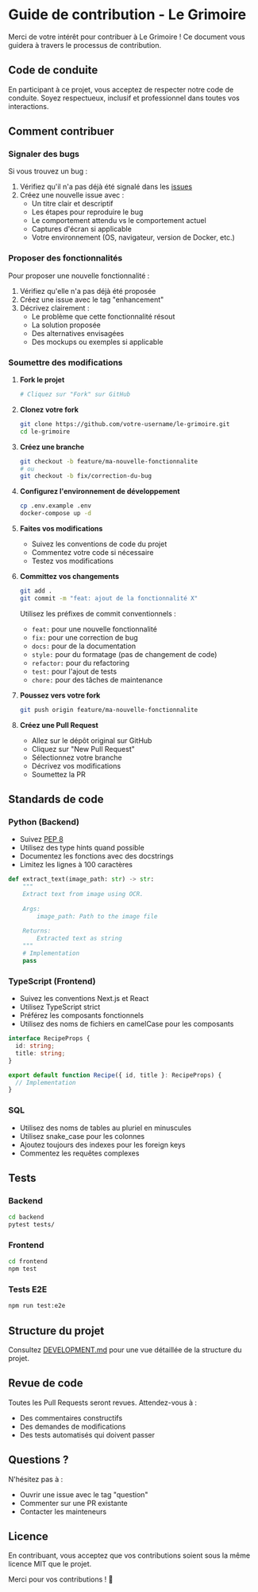 # Guide de contribution - Le Grimoire

Merci de votre intérêt pour contribuer à Le Grimoire ! Ce document vous guidera à travers le processus de contribution.

## Code de conduite

En participant à ce projet, vous acceptez de respecter notre code de conduite. Soyez respectueux, inclusif et professionnel dans toutes vos interactions.

## Comment contribuer

### Signaler des bugs

Si vous trouvez un bug :

1. Vérifiez qu'il n'a pas déjà été signalé dans les [issues](https://github.com/sparck75/le-grimoire/issues)
2. Créez une nouvelle issue avec :
   - Un titre clair et descriptif
   - Les étapes pour reproduire le bug
   - Le comportement attendu vs le comportement actuel
   - Captures d'écran si applicable
   - Votre environnement (OS, navigateur, version de Docker, etc.)

### Proposer des fonctionnalités

Pour proposer une nouvelle fonctionnalité :

1. Vérifiez qu'elle n'a pas déjà été proposée
2. Créez une issue avec le tag "enhancement"
3. Décrivez clairement :
   - Le problème que cette fonctionnalité résout
   - La solution proposée
   - Des alternatives envisagées
   - Des mockups ou exemples si applicable

### Soumettre des modifications

1. **Fork le projet**
   ```bash
   # Cliquez sur "Fork" sur GitHub
   ```

2. **Clonez votre fork**
   ```bash
   git clone https://github.com/votre-username/le-grimoire.git
   cd le-grimoire
   ```

3. **Créez une branche**
   ```bash
   git checkout -b feature/ma-nouvelle-fonctionnalite
   # ou
   git checkout -b fix/correction-du-bug
   ```

4. **Configurez l'environnement de développement**
   ```bash
   cp .env.example .env
   docker-compose up -d
   ```

5. **Faites vos modifications**
   - Suivez les conventions de code du projet
   - Commentez votre code si nécessaire
   - Testez vos modifications

6. **Committez vos changements**
   ```bash
   git add .
   git commit -m "feat: ajout de la fonctionnalité X"
   ```

   Utilisez les préfixes de commit conventionnels :
   - `feat:` pour une nouvelle fonctionnalité
   - `fix:` pour une correction de bug
   - `docs:` pour de la documentation
   - `style:` pour du formatage (pas de changement de code)
   - `refactor:` pour du refactoring
   - `test:` pour l'ajout de tests
   - `chore:` pour des tâches de maintenance

7. **Poussez vers votre fork**
   ```bash
   git push origin feature/ma-nouvelle-fonctionnalite
   ```

8. **Créez une Pull Request**
   - Allez sur le dépôt original sur GitHub
   - Cliquez sur "New Pull Request"
   - Sélectionnez votre branche
   - Décrivez vos modifications
   - Soumettez la PR

## Standards de code

### Python (Backend)

- Suivez [PEP 8](https://www.python.org/dev/peps/pep-0008/)
- Utilisez des type hints quand possible
- Documentez les fonctions avec des docstrings
- Limitez les lignes à 100 caractères

```python
def extract_text(image_path: str) -> str:
    """
    Extract text from image using OCR.
    
    Args:
        image_path: Path to the image file
        
    Returns:
        Extracted text as string
    """
    # Implementation
    pass
```

### TypeScript (Frontend)

- Suivez les conventions Next.js et React
- Utilisez TypeScript strict
- Préférez les composants fonctionnels
- Utilisez des noms de fichiers en camelCase pour les composants

```typescript
interface RecipeProps {
  id: string;
  title: string;
}

export default function Recipe({ id, title }: RecipeProps) {
  // Implementation
}
```

### SQL

- Utilisez des noms de tables au pluriel en minuscules
- Utilisez snake_case pour les colonnes
- Ajoutez toujours des indexes pour les foreign keys
- Commentez les requêtes complexes

## Tests

### Backend

```bash
cd backend
pytest tests/
```

### Frontend

```bash
cd frontend
npm test
```

### Tests E2E

```bash
npm run test:e2e
```

## Structure du projet

Consultez [DEVELOPMENT.md](DEVELOPMENT.md) pour une vue détaillée de la structure du projet.

## Revue de code

Toutes les Pull Requests seront revues. Attendez-vous à :

- Des commentaires constructifs
- Des demandes de modifications
- Des tests automatisés qui doivent passer

## Questions ?

N'hésitez pas à :
- Ouvrir une issue avec le tag "question"
- Commenter sur une PR existante
- Contacter les mainteneurs

## Licence

En contribuant, vous acceptez que vos contributions soient sous la même licence MIT que le projet.

Merci pour vos contributions ! 🎉
